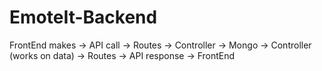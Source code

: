 # EmoteIt-Backend

FrontEnd makes -> API call -> Routes -> Controller -> Mongo -> Controller (works on data) -> Routes -> API response -> FrontEnd